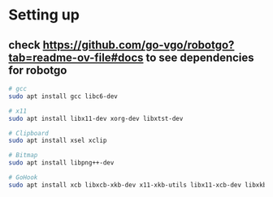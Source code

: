 # Setting up

## check https://github.com/go-vgo/robotgo?tab=readme-ov-file#docs to see dependencies for robotgo

```bash
# gcc
sudo apt install gcc libc6-dev

# x11
sudo apt install libx11-dev xorg-dev libxtst-dev

# Clipboard
sudo apt install xsel xclip

# Bitmap
sudo apt install libpng++-dev

# GoHook
sudo apt install xcb libxcb-xkb-dev x11-xkb-utils libx11-xcb-dev libxkbcommon-x11-dev libxkbcommon-dev

```
